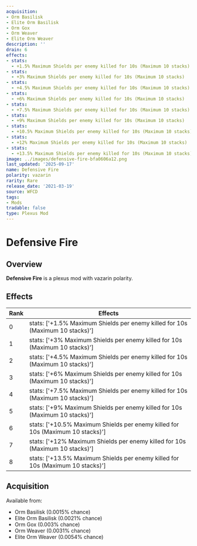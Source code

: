 ```yaml
---
acquisition:
- Orm Basilisk
- Elite Orm Basilisk
- Orm Gox
- Orm Weaver
- Elite Orm Weaver
description: ''
drain: 6
effects:
- stats:
  - +1.5% Maximum Shields per enemy killed for 10s (Maximum 10 stacks)
- stats:
  - +3% Maximum Shields per enemy killed for 10s (Maximum 10 stacks)
- stats:
  - +4.5% Maximum Shields per enemy killed for 10s (Maximum 10 stacks)
- stats:
  - +6% Maximum Shields per enemy killed for 10s (Maximum 10 stacks)
- stats:
  - +7.5% Maximum Shields per enemy killed for 10s (Maximum 10 stacks)
- stats:
  - +9% Maximum Shields per enemy killed for 10s (Maximum 10 stacks)
- stats:
  - +10.5% Maximum Shields per enemy killed for 10s (Maximum 10 stacks)
- stats:
  - +12% Maximum Shields per enemy killed for 10s (Maximum 10 stacks)
- stats:
  - +13.5% Maximum Shields per enemy killed for 10s (Maximum 10 stacks)
image: ../images/defensive-fire-bfa0606a12.png
last_updated: '2025-09-17'
name: Defensive Fire
polarity: vazarin
rarity: Rare
release_date: '2021-03-19'
source: WFCD
tags:
- Mods
tradable: false
type: Plexus Mod
---
```


# Defensive Fire

## Overview

**Defensive Fire** is a plexus mod with vazarin polarity.

## Effects

| Rank | Effects |
|------|----------|
| 0 | stats: ['+1.5% Maximum Shields per enemy killed for 10s (Maximum 10 stacks)'] |
| 1 | stats: ['+3% Maximum Shields per enemy killed for 10s (Maximum 10 stacks)'] |
| 2 | stats: ['+4.5% Maximum Shields per enemy killed for 10s (Maximum 10 stacks)'] |
| 3 | stats: ['+6% Maximum Shields per enemy killed for 10s (Maximum 10 stacks)'] |
| 4 | stats: ['+7.5% Maximum Shields per enemy killed for 10s (Maximum 10 stacks)'] |
| 5 | stats: ['+9% Maximum Shields per enemy killed for 10s (Maximum 10 stacks)'] |
| 6 | stats: ['+10.5% Maximum Shields per enemy killed for 10s (Maximum 10 stacks)'] |
| 7 | stats: ['+12% Maximum Shields per enemy killed for 10s (Maximum 10 stacks)'] |
| 8 | stats: ['+13.5% Maximum Shields per enemy killed for 10s (Maximum 10 stacks)'] |

## Acquisition

Available from:
- Orm Basilisk (0.0015% chance)
- Elite Orm Basilisk (0.0021% chance)
- Orm Gox (0.003% chance)
- Orm Weaver (0.0031% chance)
- Elite Orm Weaver (0.0054% chance)

